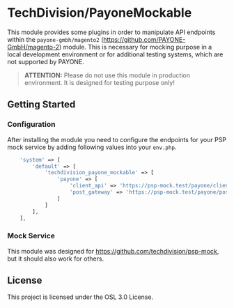 # TechDivision/PayoneMockable

This module provides some plugins in order to manipulate API endpoints within the `payone-gmbh/magento2` (https://github.com/PAYONE-GmbH/magento-2) 
module. This is necessary for mocking purpose in a local development environment or for additional testing systems, which are
not supported by PAYONE. 

> **ATTENTION:**
> Please do not use this module in production environment. It is designed for testing purpose only!

## Getting Started

### Configuration

After installing the module you need to configure the endpoints for your PSP mock service by adding following values
into your `env.php`.

```php
    'system' => [
        'default' => [
            'techdivision_payone_mockable' => [
                'payone' => [
                    'client_api' => 'https://psp-mock.test/payone/client-api/',
                    'post_gateway' => 'https://psp-mock.test/payone/post-gateway/',
                ]
            ]
        ],
    ],
```

### Mock Service

This module was designed for https://github.com/techdivision/psp-mock, but it should also work for others.

## License

This project is licensed under the OSL 3.0 License.
